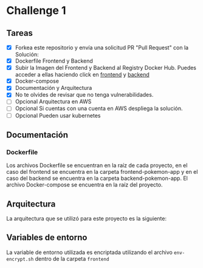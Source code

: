 # Challenge 1

## Tareas

- [x] Forkea este repositorio y envía una solicitud PR "Pull Request" con la Solución:
- [x] Dockerfile Frontend y Backend
- [x] Subir la Imagen del Frontend y Backend al Registry Docker Hub. Puedes acceder a ellas haciendo click en [frontend](https://hub.docker.com/repository/docker/waltergsteven/frontend_pokemon) y [backend](https://hub.docker.com/repository/docker/waltergsteven/backend_pokemon)
- [x] Docker-compose
- [x] Documentación y Arquitectura
- [x] No te olvides de revisar que no tenga vulnerabilidades.
- [ ] Opcional Arquitectura en AWS
- [ ] Opcional Si cuentas con una cuenta en AWS despliega la solución.
- [ ] Opcional Pueden usar kubernetes

## Documentación

### Dockerfile
Los archivos Dockerfile se encuentran en la raíz de cada proyecto, en el caso del frontend se encuentra en la carpeta frontend-pokemon-app y en el caso del backend se encuentra en la carpeta backend-pokemon-app.
El archivo Docker-compose se encuentra en la raíz del proyecto.

## Arquitectura

La arquitectura que se utilizó para este proyecto es la siguiente:

## Variables de entorno
La variable de entorno utilizada es encriptada utilizando el archivo `env-encrypt.sh` dentro de la carpeta `frontend`